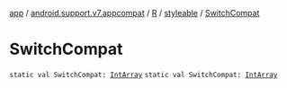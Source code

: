 [app](../../../index.md) / [android.support.v7.appcompat](../../index.md) / [R](../index.md) / [styleable](index.md) / [SwitchCompat](./-switch-compat.md)

# SwitchCompat

`static val SwitchCompat: `[`IntArray`](https://kotlinlang.org/api/latest/jvm/stdlib/kotlin/-int-array/index.html)
`static val SwitchCompat: `[`IntArray`](https://kotlinlang.org/api/latest/jvm/stdlib/kotlin/-int-array/index.html)